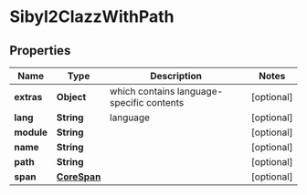 

# Sibyl2ClazzWithPath


## Properties

| Name | Type | Description | Notes |
|------------ | ------------- | ------------- | -------------|
|**extras** | **Object** | which contains language-specific contents |  [optional] |
|**lang** | **String** | language |  [optional] |
|**module** | **String** |  |  [optional] |
|**name** | **String** |  |  [optional] |
|**path** | **String** |  |  [optional] |
|**span** | [**CoreSpan**](CoreSpan.md) |  |  [optional] |



